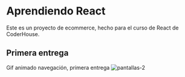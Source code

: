# Aprendiendo React

Este es un proyecto de ecommerce, hecho para el curso de React de CoderHouse.

## Primera entrega 

Gif animado navegación, primera entrega
![pantallas-2](https://user-images.githubusercontent.com/31665973/123826051-6a679280-d8cd-11eb-89e3-a68479d647f2.gif)
